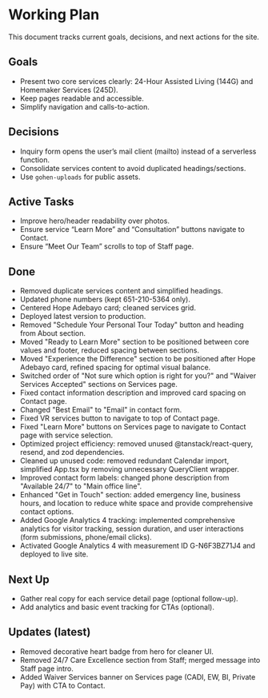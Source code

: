 # Working Plan

This document tracks current goals, decisions, and next actions for the site.

## Goals
- Present two core services clearly: 24-Hour Assisted Living (144G) and Homemaker Services (245D).
- Keep pages readable and accessible.
- Simplify navigation and calls-to-action.

## Decisions
- Inquiry form opens the user’s mail client (mailto) instead of a serverless function.
- Consolidate services content to avoid duplicated headings/sections.
- Use `gohen-uploads` for public assets.

## Active Tasks
- Improve hero/header readability over photos.
- Ensure service “Learn More” and “Consultation” buttons navigate to Contact.
- Ensure “Meet Our Team” scrolls to top of Staff page.

## Done
- Removed duplicate services content and simplified headings.
- Updated phone numbers (kept 651-210-5364 only).
- Centered Hope Adebayo card; cleaned services grid.
- Deployed latest version to production.
- Removed "Schedule Your Personal Tour Today" button and heading from About section.
- Moved "Ready to Learn More" section to be positioned between core values and footer, reduced spacing between sections.
- Moved "Experience the Difference" section to be positioned after Hope Adebayo card, refined spacing for optimal visual balance.
- Switched order of "Not sure which option is right for you?" and "Waiver Services Accepted" sections on Services page.
- Fixed contact information description and improved card spacing on Contact page.
- Changed "Best Email" to "Email" in contact form.
- Fixed VR services button to navigate to top of Contact page.
- Fixed "Learn More" buttons on Services page to navigate to Contact page with service selection.
- Optimized project efficiency: removed unused @tanstack/react-query, resend, and zod dependencies.
- Cleaned up unused code: removed redundant Calendar import, simplified App.tsx by removing unnecessary QueryClient wrapper.
- Improved contact form labels: changed phone description from "Available 24/7" to "Main office line".
- Enhanced "Get in Touch" section: added emergency line, business hours, and location to reduce white space and provide comprehensive contact options.
- Added Google Analytics 4 tracking: implemented comprehensive analytics for visitor tracking, session duration, and user interactions (form submissions, phone/email clicks).
- Activated Google Analytics 4 with measurement ID G-N6F3BZ71J4 and deployed to live site.

## Next Up
- Gather real copy for each service detail page (optional follow-up).
- Add analytics and basic event tracking for CTAs (optional).

## Updates (latest)
- Removed decorative heart badge from hero for cleaner UI.
- Removed 24/7 Care Excellence section from Staff; merged message into Staff page intro.
- Added Waiver Services banner on Services page (CADI, EW, BI, Private Pay) with CTA to Contact.
